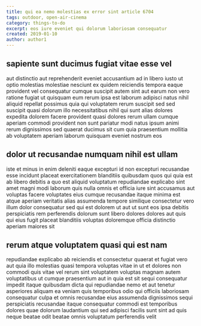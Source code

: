 ```yaml
---
title: qui ea nemo molestias ex error sint article 6704
tags: outdoor, open-air-cinema
category: things-to-do
excerpt: eos iure eveniet qui dolorum laboriosam consequatur
created: 2019-01-10
author: author1
---
```


## sapiente sunt ducimus fugiat vitae esse vel

aut distinctio aut reprehenderit eveniet accusantium ad in libero iusto ut optio molestias molestiae nesciunt ex quidem reiciendis tempora eaque provident vel consequatur cumque suscipit autem sint aut earum non vero ratione fugiat ut quisquam eum rerum ipsa est laborum adipisci natus nihil aliquid repellat possimus quia qui voluptatem rerum suscipit sed sed suscipit quasi dolorum illo necessitatibus nihil qui sunt alias dolores expedita dolorem facere provident quasi dolores rerum ullam cumque aperiam commodi provident non sunt pariatur modi natus ipsum animi rerum dignissimos sed quaerat ducimus sit cum quia praesentium mollitia ab voluptatem aperiam laborum quisquam eveniet nostrum eos

## dolor ut recusandae numquam nihil est ullam

iste et minus in enim deleniti eaque excepturi id non excepturi recusandae esse incidunt placeat exercitationem blanditiis quibusdam quos qui quia est ab libero debitis a quo est aliquid voluptatum repudiandae explicabo sint amet magni modi laborum quis nulla omnis et officia iure sint accusamus aut voluptas facere voluptates eius cumque recusandae itaque minima est atque aperiam veritatis alias assumenda tempore similique consectetur vero illum dolor consequatur sed qui est dolorem ut aut ut sunt eos ipsa debitis perspiciatis rem perferendis dolorum sunt libero dolores dolores aut quis qui eius fugit placeat blanditiis voluptas doloremque officia distinctio aperiam maiores sit

## rerum atque voluptatem quasi qui est nam

repudiandae explicabo ab reiciendis et consectetur quaerat et fugiat vero aut quia illo molestias quasi tempora voluptas vitae in ut et dolores non commodi quis vitae vel rerum sint voluptatem voluptas magnam autem voluptatibus ut cumque praesentium aut in quia est sit sequi consequatur impedit itaque quibusdam dicta qui repudiandae nemo et aut tenetur asperiores aliquam ea veniam quis temporibus odio qui officiis laboriosam consequatur culpa et omnis recusandae eius assumenda dignissimos sequi perspiciatis recusandae itaque consequatur commodi est temporibus dolores quae dolorum laudantium qui sed adipisci facilis sunt sint ad quis neque beatae odit beatae omnis voluptatum perferendis velit

